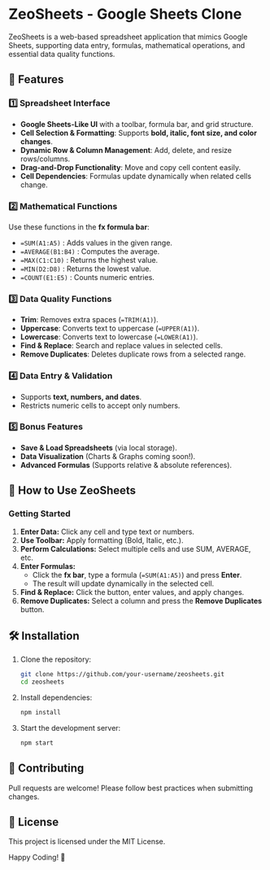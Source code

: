 # ZeoSheets - Google Sheets Clone

ZeoSheets is a web-based spreadsheet application that mimics Google Sheets, supporting data entry, formulas, mathematical operations, and essential data quality functions.

## 🚀 Features

### **1️⃣ Spreadsheet Interface**
- **Google Sheets-Like UI** with a toolbar, formula bar, and grid structure.
- **Cell Selection & Formatting**: Supports **bold, italic, font size, and color changes**.
- **Dynamic Row & Column Management**: Add, delete, and resize rows/columns.
- **Drag-and-Drop Functionality**: Move and copy cell content easily.
- **Cell Dependencies**: Formulas update dynamically when related cells change.

### **2️⃣ Mathematical Functions**
Use these functions in the **fx formula bar**:
- ```=SUM(A1:A5)``` : Adds values in the given range.
- ```=AVERAGE(B1:B4)``` : Computes the average.
- ```=MAX(C1:C10)``` : Returns the highest value.
- ```=MIN(D2:D8)``` : Returns the lowest value.
- ```=COUNT(E1:E5)``` : Counts numeric entries.

### **3️⃣ Data Quality Functions**
- **Trim**: Removes extra spaces (```=TRIM(A1)```).
- **Uppercase**: Converts text to uppercase (```=UPPER(A1)```).
- **Lowercase**: Converts text to lowercase (```=LOWER(A1)```).
- **Find & Replace**: Search and replace values in selected cells.
- **Remove Duplicates**: Deletes duplicate rows from a selected range.

### **4️⃣ Data Entry & Validation**
- Supports **text, numbers, and dates**.
- Restricts numeric cells to accept only numbers.

### **5️⃣ Bonus Features**
- **Save & Load Spreadsheets** (via local storage).
- **Data Visualization** (Charts & Graphs coming soon!).
- **Advanced Formulas** (Supports relative & absolute references).

## 📜 How to Use ZeoSheets

### **Getting Started**
1. **Enter Data:** Click any cell and type text or numbers.
2. **Use Toolbar:** Apply formatting (Bold, Italic, etc.).
3. **Perform Calculations:** Select multiple cells and use SUM, AVERAGE, etc.
4. **Enter Formulas:**
   - Click the **fx bar**, type a formula (```=SUM(A1:A5)```) and press **Enter**.
   - The result will update dynamically in the selected cell.
5. **Find & Replace:** Click the button, enter values, and apply changes.
6. **Remove Duplicates:** Select a column and press the **Remove Duplicates** button.

## 🛠 Installation

1. Clone the repository:
   ```sh
   git clone https://github.com/your-username/zeosheets.git
   cd zeosheets
   ```
2. Install dependencies:
   ```sh
   npm install
   ```
3. Start the development server:
   ```sh
   npm start
   ```

## 🤝 Contributing
Pull requests are welcome! Please follow best practices when submitting changes.

## 📝 License
This project is licensed under the MIT License.

Happy Coding! 🚀


